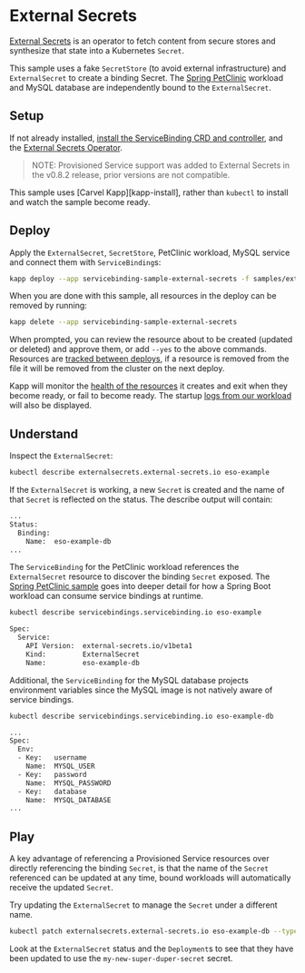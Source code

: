 # External Secrets

[External Secrets][eso] is an operator to fetch content from secure stores and synthesize that state into a Kubernetes `Secret`.

This sample uses a fake `SecretStore` (to avoid external infrastructure) and `ExternalSecret` to create a binding Secret. The [Spring PetClinic][petclinic] workload and MySQL database are independently bound to the `ExternalSecret`.

## Setup

If not already installed, [install the ServiceBinding CRD and controller][install], and the [External Secrets Operator][eso-install].

> NOTE: Provisioned Service support was added to External Secrets in the v0.8.2 release, prior versions are not compatible.

This sample uses [Carvel Kapp][kapp-install], rather than `kubectl` to install and watch the sample become ready.

## Deploy

Apply the `ExternalSecret`, `SecretStore`, PetClinic workload, MySQL service and connect them with `ServiceBinding`s:

```sh
kapp deploy --app servicebinding-sample-external-secrets -f samples/external-secrets
```

When you are done with this sample, all resources in the deploy can be removed by running:

```sh
kapp delete --app servicebinding-sample-external-secrets
```

When prompted, you can review the resource about to be created (updated or deleted) and approve them, or add `--yes` to the above commands. Resources are [tracked between deploys](https://carvel.dev/kapp/docs/latest/diff/), if a resource is removed from the file it will be removed from the cluster on the next deploy.

Kapp will monitor the [health of the resources](https://carvel.dev/kapp/docs/latest/apply-waiting/) it creates and exit when they become ready, or fail to become ready. The startup [logs from our workload](https://carvel.dev/kapp/docs/latest/apply/#kappk14siodeploy-logs) will also be displayed.

## Understand

Inspect the `ExternalSecret`:

```sh
kubectl describe externalsecrets.external-secrets.io eso-example
```

If the `ExternalSecret` is working, a new `Secret` is created and the name of that `Secret` is reflected on the status.
The describe output will contain:

```txt
...
Status:
  Binding:
    Name:  eso-example-db
...
```

The `ServiceBinding` for the PetClinic workload references the `ExternalSecret` resource to discover the binding `Secret` exposed. The [Spring PetClinic sample](../spring-petclinic/) goes into deeper detail for how a Spring Boot workload can consume service bindings at runtime.

```sh
kubectl describe servicebindings.servicebinding.io eso-example
```

```txt
Spec:
  Service:
    API Version:  external-secrets.io/v1beta1
    Kind:         ExternalSecret
    Name:         eso-example-db
```

Additional, the `ServiceBinding` for the MySQL database projects environment variables since the MySQL image is not natively aware of service bindings.

```sh
kubectl describe servicebindings.servicebinding.io eso-example-db
```

```txt
...
Spec:
  Env:
  - Key:   username
    Name:  MYSQL_USER
  - Key:   password
    Name:  MYSQL_PASSWORD
  - Key:   database
    Name:  MYSQL_DATABASE
...
```

## Play

A key advantage of referencing a Provisioned Service resources over directly referencing the binding `Secret`, is that the name of the `Secret` referenced can be updated at any time, bound workloads will automatically receive the updated `Secret`.

Try updating the `ExternalSecret` to manage the `Secret` under a different name.

```sh
kubectl patch externalsecrets.external-secrets.io eso-example-db --type json --patch '[{"op": "replace", "path": "/spec/target/name", "value":"my-new-super-duper-secret"}]'
```

Look at the `ExternalSecret` status and the `Deployment`s to see that they have been updated to use the `my-new-super-duper-secret` secret.

[eso]: https://external-secrets.io/
[eso-install]: https://external-secrets.io/v0.8.2/introduction/getting-started/
[install]: ../../README.md#getting-started
[petclinic]: https://github.com/spring-projects/spring-petclinic
